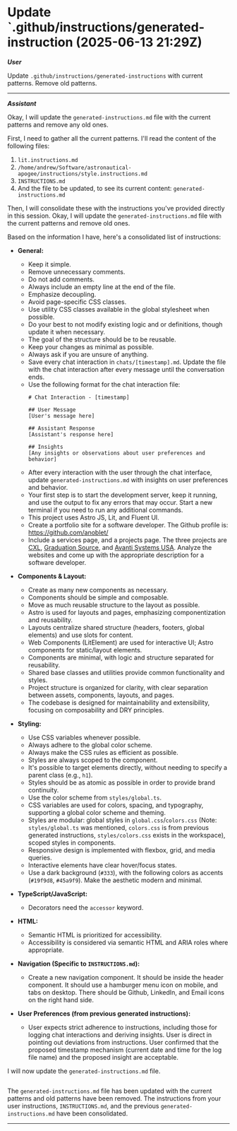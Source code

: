 <!-- Generated by SpecStory -->

# Update `.github/instructions/generated-instruction (2025-06-13 21:29Z)

_**User**_

Update `.github/instructions/generated-instructions` with current patterns. Remove old patterns.

---

_**Assistant**_

Okay, I will update the `generated-instructions.md` file with the current patterns and remove any old ones.

First, I need to gather all the current patterns. I'll read the content of the following files:
1.  `lit.instructions.md`
2.  `/home/andrew/Software/astronautical-apogee/instructions/style.instructions.md`
3.  `INSTRUCTIONS.md`
4.  And the file to be updated, to see its current content: `generated-instructions.md`

Then, I will consolidate these with the instructions you've provided directly in this session.
 Okay, I will update the `generated-instructions.md` file with the current patterns and remove old ones.

Based on the information I have, here's a consolidated list of instructions:

*   **General:**
    *   Keep it simple.
    *   Remove unnecessary comments.
    *   Do not add comments.
    *   Always include an empty line at the end of the file.
    *   Emphasize decoupling.
    *   Avoid page-specific CSS classes.
    *   Use utility CSS classes available in the global stylesheet when possible.
    *   Do your best to not modify existing logic and or definitions, though update it when necessary.
    *   The goal of the structure should be to be reusable.
    *   Keep your changes as minimal as possible.
    *   Always ask if you are unsure of anything.
    *   Save every chat interaction in `chats/[timestamp].md`. Update the file with the chat interaction after every message until the conversation ends.
    *   Use the following format for the chat interaction file:
        ```
        # Chat Interaction - [timestamp]

        ## User Message
        [User's message here]

        ## Assistant Response
        [Assistant's response here]

        ## Insights
        [Any insights or observations about user preferences and behavior]
        ```
    *   After every interaction with the user through the chat interface, update `generated-instructions.md` with insights on user preferences and behavior.
    *   Your first step is to start the development server, keep it running, and use the output to fix any errors that may occur. Start a new terminal if you need to run any additional commands.
    *   This project uses Astro JS, Lit, and Fluent UI.
    *   Create a portfolio site for a software developer. The Github profile is: https://github.com/anoblet/
    *   Include a services page, and a projects page. The three projects are [CXL](https://cxl.com/), [Graduation Source](https://graduationsource.com/), and [Avanti Systems USA](https://avantisystemsusa.com). Analyze the websites and come up with the appropriate description for a software developer.

*   **Components & Layout:**
    *   Create as many new components as necessary.
    *   Components should be simple and composable.
    *   Move as much reusable structure to the layout as possible.
    *   Astro is used for layouts and pages, emphasizing componentization and reusability.
    *   Layouts centralize shared structure (headers, footers, global elements) and use slots for content.
    *   Web Components (LitElement) are used for interactive UI; Astro components for static/layout elements.
    *   Components are minimal, with logic and structure separated for reusability.
    *   Shared base classes and utilities provide common functionality and styles.
    *   Project structure is organized for clarity, with clear separation between assets, components, layouts, and pages.
    *   The codebase is designed for maintainability and extensibility, focusing on composability and DRY principles.

*   **Styling:**
    *   Use CSS variables whenever possible.
    *   Always adhere to the global color scheme.
    *   Always make the CSS rules as efficient as possible.
    *   Styles are always scoped to the component.
    *   It's possible to target elements directly, without needing to specify a parent class (e.g., `h1`).
    *   Styles should be as atomic as possible in order to provide brand continuity.
    *   Use the color scheme from `styles/global.ts`.
    *   CSS variables are used for colors, spacing, and typography, supporting a global color scheme and theming.
    *   Styles are modular: global styles in `global.css`/`colors.css` (Note: `styles/global.ts` was mentioned, `colors.css` is from previous generated instructions, `styles/colors.css` exists in the workspace), scoped styles in components.
    *   Responsive design is implemented with flexbox, grid, and media queries.
    *   Interactive elements have clear hover/focus states.
    *   Use a dark background (`#333`), with the following colors as accents (`#19f9d8`, `#45a9f9`). Make the aesthetic modern and minimal.

*   **TypeScript/JavaScript:**
    *   Decorators need the `accessor` keyword.

*   **HTML:**
    *   Semantic HTML is prioritized for accessibility.
    *   Accessibility is considered via semantic HTML and ARIA roles where appropriate.

*   **Navigation (Specific to `INSTRUCTIONS.md`):**
    *   Create a new navigation component. It should be inside the header component. It should use a hamburger menu icon on mobile, and tabs on desktop. There should be Github, LinkedIn, and Email icons on the right hand side.

*   **User Preferences (from previous generated instructions):**
    *   User expects strict adherence to instructions, including those for logging chat interactions and deriving insights. User is direct in pointing out deviations from instructions. User confirmed that the proposed timestamp mechanism (current date and time for the log file name) and the proposed insight are acceptable.

I will now update the `generated-instructions.md` file.
 
````

````
The `generated-instructions.md` file has been updated with the current patterns and old patterns have been removed. The instructions from your user instructions, `INSTRUCTIONS.md`, and the previous `generated-instructions.md` have been consolidated.

---

